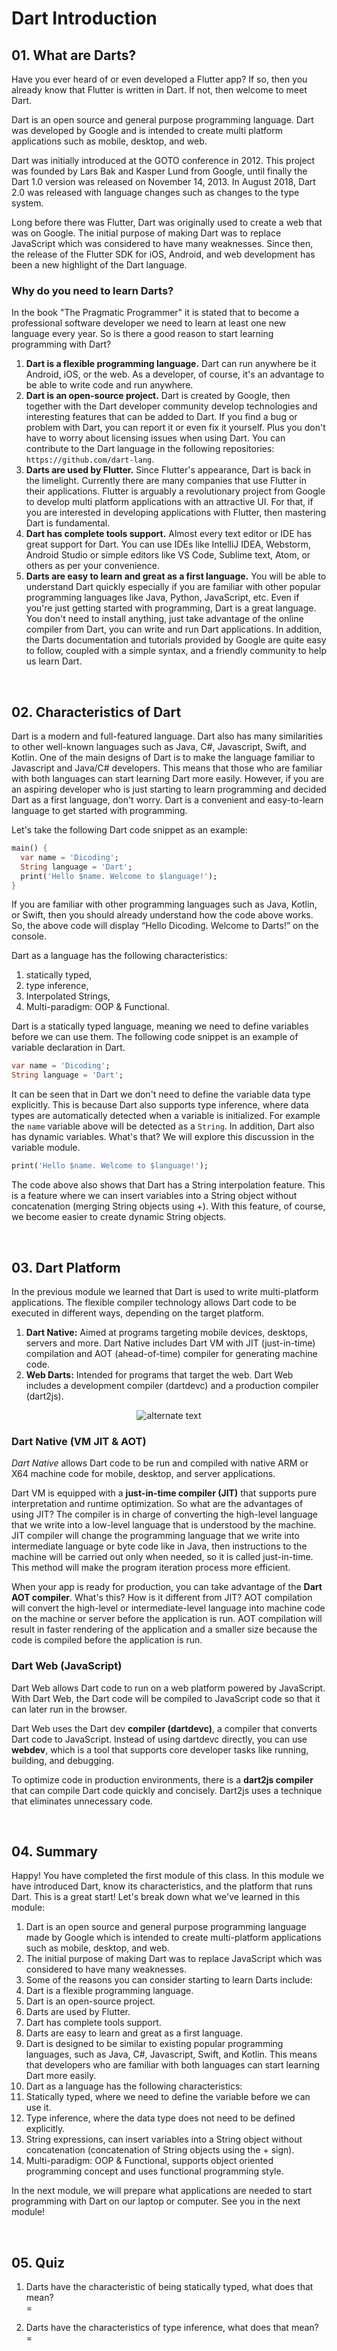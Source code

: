 # Dart Introduction

## 01. What are Darts?
Have you ever heard of or even developed a Flutter app? If so, then you already know that Flutter is written in Dart. If not, then welcome to meet Dart.

Dart is an open source and general purpose programming language. Dart was developed by Google and is intended to create multi platform applications such as mobile, desktop, and web.

Dart was initially introduced at the GOTO conference in 2012. This project was founded by Lars Bak and Kasper Lund from Google, until finally the Dart 1.0 version was released on November 14, 2013. In August 2018, Dart 2.0 was released with language changes such as changes to the type system.

Long before there was Flutter, Dart was originally used to create a web that was on Google. The initial purpose of making Dart was to replace JavaScript which was considered to have many weaknesses. Since then, the release of the Flutter SDK for iOS, Android, and web development has been a new highlight of the Dart language.

### Why do you need to learn Darts?

In the book "The Pragmatic Programmer" it is stated that to become a professional software developer we need to learn at least one new language every year. So is there a good reason to start learning programming with Dart?

1. **Dart is a flexible programming language.** Dart can run anywhere be it Android, iOS, or the web. As a developer, of course, it's an advantage to be able to write code and run anywhere.
2. **Dart is an open-source project.** Dart is created by Google, then together with the Dart developer community develop technologies and interesting features that can be added to Dart. If you find a bug or problem with Dart, you can report it or even fix it yourself. Plus you don't have to worry about licensing issues when using Dart. You can contribute to the Dart language in the following repositories:
`https://github.com/dart-lang`.
3. **Darts are used by Flutter.** Since Flutter's appearance, Dart is back in the limelight. Currently there are many companies that use Flutter in their applications. Flutter is arguably a revolutionary project from Google to develop multi platform applications with an attractive UI. For that, if you are interested in developing applications with Flutter, then mastering Dart is fundamental.
4. **Dart has complete tools support.** Almost every text editor or IDE has great support for Dart. You can use IDEs like IntelliJ IDEA, Webstorm, Android Studio or simple editors like VS Code, Sublime text, Atom, or others as per your convenience. 
5. **Darts are easy to learn and great as a first language.** You will be able to understand Dart quickly especially if you are familiar with other popular programming languages like Java, Python, JavaScript, etc. Even if you're just getting started with programming, Dart is a great language. You don't need to install anything, just take advantage of the online compiler from Dart, you can write and run Dart applications. In addition, the Darts documentation and tutorials provided by Google are quite easy to follow, coupled with a simple syntax, and a friendly community to help us learn Dart.

&emsp;
## 02. Characteristics of Dart
Dart is a modern and full-featured language. Dart also has many similarities to other well-known languages such as Java, C#, Javascript, Swift, and Kotlin. One of the main designs of Dart is to make the language familiar to Javascript and Java/C# developers. This means that those who are familiar with both languages can start learning Dart more easily. However, if you are an aspiring developer who is just starting to learn programming and decided Dart as a first language, don't worry. Dart is a convenient and easy-to-learn language to get started with programming.

Let's take the following Dart code snippet as an example:

```dart
main() {
  var name = 'Dicoding';
  String language = 'Dart';
  print('Hello $name. Welcome to $language!');
}
```

If you are familiar with other programming languages such as Java, Kotlin, or Swift, then you should already understand how the code above works. So, the above code will display “Hello Dicoding. Welcome to Darts!” on the console.

Dart as a language has the following characteristics:

1. statically typed,
2. type inference,
3. Interpolated Strings,
4. Multi-paradigm: OOP & Functional.

Dart is a statically typed language, meaning we need to define variables before we can use them. The following code snippet is an example of variable declaration in Dart.

```dart
var name = 'Dicoding';
String language = 'Dart';
```

It can be seen that in Dart we don't need to define the variable data type explicitly. This is because Dart also supports type inference, where data types are automatically detected when a variable is initialized. For example the `name` variable above will be detected as a `String`. In addition, Dart also has dynamic variables. What's that? We will explore this discussion in the variable module.

```dart
print('Hello $name. Welcome to $language!');
```

The code above also shows that Dart has a String interpolation feature. This is a feature where we can insert variables into a String object without concatenation (merging String objects using +). With this feature, of course, we become easier to create dynamic String objects.

&emsp;
## 03. Dart Platform
In the previous module we learned that Dart is used to write multi-platform applications. The flexible compiler technology allows Dart code to be executed in different ways, depending on the target platform.

1. **Dart Native:** Aimed at programs targeting mobile devices, desktops, servers and more. Dart Native includes Dart VM with JIT (just-in-time) compilation and AOT (ahead-of-time) compiler for generating machine code.
2. **Web Darts:** Intended for programs that target the web. Dart Web includes a development compiler (dartdevc) and a production compiler (dart2js).

<p align="center" width="100%">
  <img src="https://github.com/DVCone/flutter_course/blob/main/assets/0101a.jpeg" alt="alternate text">
</p>

### Dart Native (VM JIT & AOT)
*Dart Native* allows Dart code to be run and compiled with native ARM or X64 machine code for mobile, desktop, and server applications.

Dart VM is equipped with a **just-in-time compiler (JIT)** that supports pure interpretation and runtime optimization. So what are the advantages of using JIT? The compiler is in charge of converting the high-level language that we write into a low-level language that is understood by the machine. JIT compiler will change the programming language that we write into intermediate language or byte code like in Java, then instructions to the machine will be carried out only when needed, so it is called just-in-time. This method will make the program iteration process more efficient.

When your app is ready for production, you can take advantage of the **Dart AOT compiler**. What's this? How is it different from JIT? AOT compilation will convert the high-level or intermediate-level language into machine code on the machine or server before the application is run. AOT compilation will result in faster rendering of the application and a smaller size because the code is compiled before the application is run.

### Dart Web (JavaScript)
Dart Web allows Dart code to run on a web platform powered by JavaScript. With Dart Web, the Dart code will be compiled to JavaScript code so that it can later run in the browser.

Dart Web uses the Dart dev **compiler (dartdevc)**, a compiler that converts Dart code to JavaScript. Instead of using dartdevc directly, you can use **webdev**, which is a tool that supports core developer tasks like running, building, and debugging.

To optimize code in production environments, there is a **dart2js compiler** that can compile Dart code quickly and concisely. Dart2js uses a technique that eliminates unnecessary code.

&emsp;
## 04. Summary
Happy! You have completed the first module of this class. In this module we have introduced Dart, know its characteristics, and the platform that runs Dart. This is a great start! Let's break down what we've learned in this module:

1. Dart is an open source and general purpose programming language made by Google which is intended to create multi-platform applications such as mobile, desktop, and web.
2. The initial purpose of making Dart was to replace JavaScript which was considered to have many weaknesses.
3. Some of the reasons you can consider starting to learn Darts include:
  1. Dart is a flexible programming language. 
  2. Dart is an open-source project. 
  3. Darts are used by Flutter. 
  4. Dart has complete tools support. 
  5. Darts are easy to learn and great as a first language.
4. Dart is designed to be similar to existing popular programming languages, such as Java, C#, Javascript, Swift, and Kotlin. This means that developers who are familiar with both languages ​​can start learning Dart more easily.
5. Dart as a language has the following characteristics: 
  1. Statically typed, where we need to define the variable before we can use it.
  2. Type inference, where the data type does not need to be defined explicitly. 
  3. String expressions, can insert variables into a String object without concatenation (concatenation of String objects using the + sign). 
  4. Multi-paradigm: OOP & Functional, supports object oriented programming concept and uses functional programming style.

In the next module, we will prepare what applications are needed to start programming with Dart on our laptop or computer. See you in the next module!

&emsp;
## 05. Quiz
1. Darts have the characteristic of being statically typed, what does that mean?
<br> =

2. Darts have the characteristics of type inference, what does that mean?
<br> =